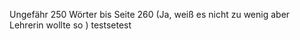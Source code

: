 
Ungefähr 250 Wörter bis Seite 260 (Ja, weiß es nicht zu wenig aber Lehrerin wollte so )
testsetest







